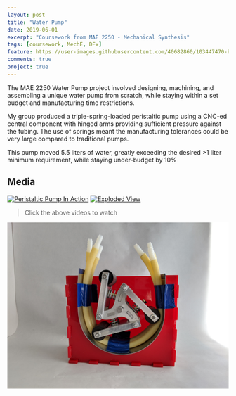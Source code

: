 ```yaml
---
layout: post
title: "Water Pump"
date: 2019-06-01
excerpt: "Coursework from MAE 2250 - Mechanical Synthesis"
tags: [coursework, MechE, DFx]
feature: https://user-images.githubusercontent.com/40682860/103447470-b658b800-4c59-11eb-89d8-ac01760d7504.png
comments: true
project: true
---
```


The MAE 2250 Water Pump project involved designing, machining, and assembling a unique water pump from scratch, while staying within a set budget and manufacturing time restrictions. 

My group produced a triple-spring-loaded peristaltic pump using a CNC-ed central component with hinged arms providing sufficient pressure against the tubing. The use of springs meant the manufacturing tolerances could be very large compared to traditional pumps.

This pump moved 5.5 liters of water, greatly exceeding the desired >1 liter minimum requirement, while staying under-budget by 10%



## Media


[![Peristaltic Pump In Action](https://img.youtube.com/vi/d04WBPQ_QKA/0.jpg)](https://www.youtube.com/watch?v=d04WBPQ_QKA)
[![Exploded View](https://img.youtube.com/vi/uOZivnIg7b8/0.jpg)](https://www.youtube.com/watch?v=uOZivnIg7b8)

> Click the above videos to watch

![Pump](/assets/img/pump.jpg)


